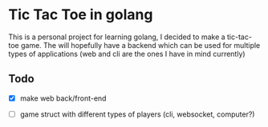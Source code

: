# Tic Tac Toe in golang

This is a personal project for learning golang, I decided to make a tic-tac-toe game. The will hopefully have a backend which can be used for multiple types of applications (web and cli are the ones I have in mind currently)

## Todo

-   [x] make web back/front-end

-   [ ] game struct with different types of players (cli, websocket, computer?)
